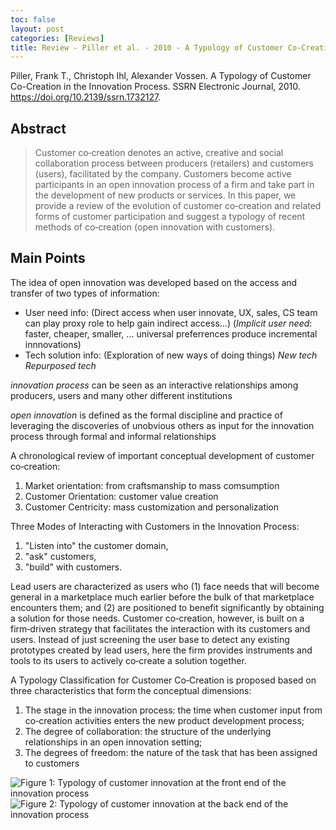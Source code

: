 ```yaml
---
toc: false
layout: post
categories: [Reviews]
title: Review - Piller et al. - 2010 - A Typology of Customer Co-Creation in the Innovation
---
```

Piller, Frank T., Christoph Ihl, Alexander Vossen. A Typology of Customer Co-Creation in the Innovation Process. SSRN Electronic Journal, 2010. https://doi.org/10.2139/ssrn.1732127.

## Abstract
> Customer co‐creation denotes an active, creative and social collaboration process between producers (retailers) and customers (users), facilitated by the company. Customers become active participants in an open innovation process of a firm and take part in the development of new products or services. In this paper, we provide a review of the evolution of customer co‐creation and related forms of customer participation and suggest a typology of recent methods of co‐creation (open innovation with customers).

## Main Points
The idea of open innovation was developed based on the access and transfer of two types of information:
- User need info: (Direct access when user innovate, UX, sales, CS team can play proxy role to help gain indirect access...)
  (*Implicit user need*: faster, cheaper, smaller, ... universal preferrences produce incremental innnovations)
- Tech solution info: (Exploration of new ways of doing things)
  *New tech*
  *Repurposed tech*

*innovation process* can be seen as an interactive relationships among producers, users and many other different institutions

*open innovation* is defined as the formal discipline and practice of leveraging the discoveries of unobvious others as input for the innovation process through formal and informal relationships

A chronological review of important conceptual development of customer co‐creation:
1. Market orientation: from craftsmanship to mass comsumption
2. Customer Orientation: customer value creation
3. Customer Centricity: mass customization and personalization

Three Modes of Interacting with Customers in the Innovation Process:
1. "Listen into" the customer domain, 
2. "ask" customers,
3. "build" with customers.

Lead users are characterized as users who (1) face needs that will become general in a marketplace much earlier before the bulk of that marketplace encounters them; and (2) are positioned to benefit significantly by obtaining a solution for those needs. Customer co‐creation, however, is built on a firm‐driven strategy that facilitates the interaction with its customers and users. Instead of just screening the user base to detect any existing prototypes created by lead users, here the firm provides instruments and tools to its users to actively co‐create a solution together.  

A Typology Classification for Customer Co‐Creation is proposed based on three characteristics that form the conceptual dimensions:
1. The stage in the innovation process: the time when customer input from co‐creation activities enters the new product development process;
2. The degree of collaboration: the structure of the underlying relationships in an open innovation setting;
3. The degrees of freedom: the nature of the task that has been assigned to customers

![Figure 1: Typology of customer innovation at the front end of the innovation process](../../../../customer-innovation-fig-1.png)
![Figure 2: Typology of customer innovation at the back end of the innovation process](../../../../customer-innovation-fig-1.png)
